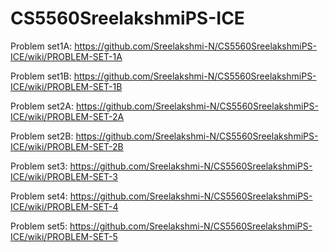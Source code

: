 # CS5560SreelakshmiPS-ICE
Problem set1A: https://github.com/Sreelakshmi-N/CS5560SreelakshmiPS-ICE/wiki/PROBLEM-SET-1A

Problem set1B: https://github.com/Sreelakshmi-N/CS5560SreelakshmiPS-ICE/wiki/PROBLEM-SET-1B

Problem set2A: https://github.com/Sreelakshmi-N/CS5560SreelakshmiPS-ICE/wiki/PROBLEM-SET-2A

Problem set2B: https://github.com/Sreelakshmi-N/CS5560SreelakshmiPS-ICE/wiki/PROBLEM-SET-2B

Problem set3: https://github.com/Sreelakshmi-N/CS5560SreelakshmiPS-ICE/wiki/PROBLEM-SET-3

Problem set4: https://github.com/Sreelakshmi-N/CS5560SreelakshmiPS-ICE/wiki/PROBLEM-SET-4

Problem set5: https://github.com/Sreelakshmi-N/CS5560SreelakshmiPS-ICE/wiki/PROBLEM-SET-5
